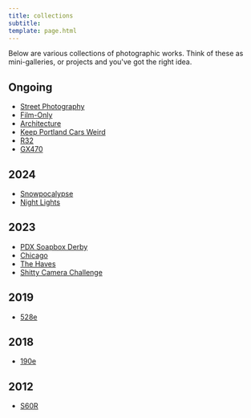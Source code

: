 ```yaml
---
title: collections
subtitle:  
template: page.html
---
```


Below are various collections of photographic works.
Think of these as mini-galleries, or projects and you've got the right idea.

## Ongoing
- [Street Photography](/collections/street)
- [Film-Only](/collections/film)
- [Architecture](/collections/architecture)
- [Keep Portland Cars Weird](/collections/pdxcars)
- [R32](/collections/r32)
- [GX470](/collections/gx470)

## 2024
- [Snowpocalypse](/collections/snowpocalypse2024)
- [Night Lights](/collections/nightlights2024)

## 2023
- [PDX Soapbox Derby](/collections/soapboxderby2023)
- [Chicago](/collections/chicago2023)
- [The Haves](/collections/haves2023)
- [Shitty Camera Challenge](/collections/shit2023)

## 2019
- [528e](/collections/528e)

## 2018
- [190e](/collections/190e)

## 2012
- [S60R](/collections/s60r)
